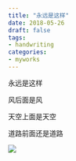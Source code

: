 ```yaml
---
title: "永远是这样"
date: 2018-05-26
draft: false
tags:
- handwriting
categories:
- myworks
---
```


永远是这样

风后面是风

天空上面是天空

道路前面还是道路

<img src="/myworks/haizi.jpg">